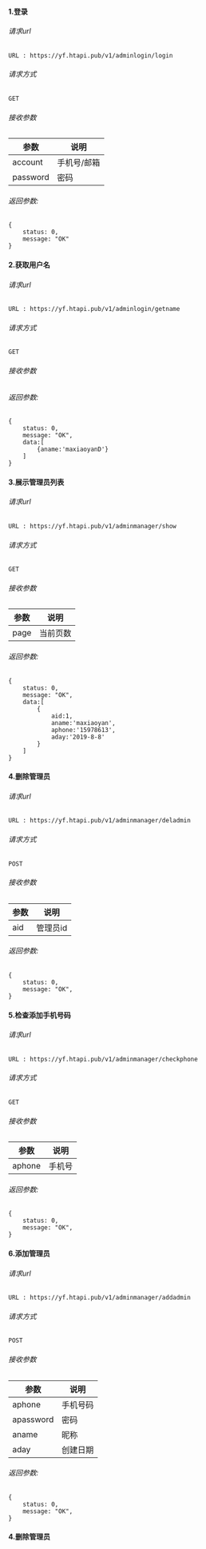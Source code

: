 #### 1.登录

###### 请求url

```
URL : https://yf.htapi.pub/v1/adminlogin/login
```

###### 请求方式

```
GET
```

###### 接收参数

| 参数     | 说明        |
| -------- | ----------- |
| account  | 手机号/邮箱 |
| password | 密码        |

###### 返回参数:

```
{
	status: 0,
	message: "OK"
}
```

#### 2.获取用户名

###### 请求url

```
URL : https://yf.htapi.pub/v1/adminlogin/getname
```

###### 请求方式

```
GET
```

###### 接收参数

###### 返回参数:

```
{
	status: 0,
	message: "OK",
	data:[
        {aname:'maxiaoyanD'}
	]
}
```

#### 3.展示管理员列表

###### 请求url

```
URL : https://yf.htapi.pub/v1/adminmanager/show
```

###### 请求方式

```
GET
```

###### 接收参数

| 参数 | 说明     |
| ---- | -------- |
| page | 当前页数 |

###### 返回参数:

```
{
	status: 0,
	message: "OK",
	data:[
        {
            aid:1,
            aname:'maxiaoyan',
            aphone:'15978613',
            aday:'2019-8-8'
        }
	]
}
```

#### 4.删除管理员

###### 请求url

```
URL : https://yf.htapi.pub/v1/adminmanager/deladmin
```

###### 请求方式

```
POST
```

###### 接收参数

| 参数 | 说明     |
| ---- | -------- |
| aid  | 管理员id |

###### 返回参数:

```
{
	status: 0,
	message: "OK",
}
```

#### 5.检查添加手机号码

###### 请求url

```
URL : https://yf.htapi.pub/v1/adminmanager/checkphone
```

###### 请求方式

```
GET
```

###### 接收参数

| 参数   | 说明   |
| ------ | ------ |
| aphone | 手机号 |

###### 返回参数:

```
{
	status: 0,
	message: "OK",
}
```

#### 6.添加管理员

###### 请求url

```
URL : https://yf.htapi.pub/v1/adminmanager/addadmin
```

###### 请求方式

```
POST
```

###### 接收参数

| 参数      | 说明     |
| --------- | -------- |
| aphone    | 手机号码 |
| apassword | 密码     |
| aname     | 昵称     |
| aday      | 创建日期 |

###### 返回参数:

```
{
	status: 0,
	message: "OK",
}
```

#### 4.删除管理员

